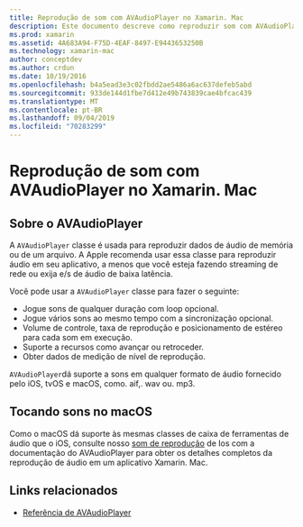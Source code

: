 ```yaml
---
title: Reprodução de som com AVAudioPlayer no Xamarin. Mac
description: Este documento descreve como reproduzir som com AVAudioPlayer em um aplicativo Xamarin. Mac. Ele aborda o AVAudioPlayer em um alto nível e links para outras documentações que o exploram mais completamente.
ms.prod: xamarin
ms.assetid: 4A683A94-F75D-4EAF-8497-E9443653250B
ms.technology: xamarin-mac
author: conceptdev
ms.author: crdun
ms.date: 10/19/2016
ms.openlocfilehash: b4a5ead3e3c02fbdd2ae5486a6ac637defeb5abd
ms.sourcegitcommit: 933de144d1fbe7d412e49b743839cae4bfcac439
ms.translationtype: MT
ms.contentlocale: pt-BR
ms.lasthandoff: 09/04/2019
ms.locfileid: "70283299"
---
```

# <a name="playing-sound-with-avaudioplayer-in-xamarinmac"></a>Reprodução de som com AVAudioPlayer no Xamarin. Mac

## <a name="about-the-avaudioplayer"></a>Sobre o AVAudioPlayer

A `AVAudioPlayer` classe é usada para reproduzir dados de áudio de memória ou de um arquivo. A Apple recomenda usar essa classe para reproduzir áudio em seu aplicativo, a menos que você esteja fazendo streaming de rede ou exija e/s de áudio de baixa latência.

Você pode usar a `AVAudioPlayer` classe para fazer o seguinte:

- Jogue sons de qualquer duração com loop opcional.
- Jogue vários sons ao mesmo tempo com a sincronização opcional.
- Volume de controle, taxa de reprodução e posicionamento de estéreo para cada som em execução.
- Suporte a recursos como avançar ou retroceder.
- Obter dados de medição de nível de reprodução.

`AVAudioPlayer`dá suporte a sons em qualquer formato de áudio fornecido pelo iOS, tvOS e macOS, como. aif,. wav ou. mp3.

## <a name="playing-sounds-in-macos"></a>Tocando sons no macOS

Como o macOS dá suporte às mesmas classes de caixa de ferramentas de áudio que o iOS, consulte nosso [som de reprodução](https://github.com/xamarin/recipes/tree/master/Recipes/ios/media/sound/avaudioplayer) de Ios com a documentação do AVAudioPlayer para obter os detalhes completos da reprodução de áudio em um aplicativo Xamarin. Mac.

## <a name="related-links"></a>Links relacionados

- [Referência de AVAudioPlayer](https://developer.apple.com/documentation/avfoundation/avaudioplayer)
